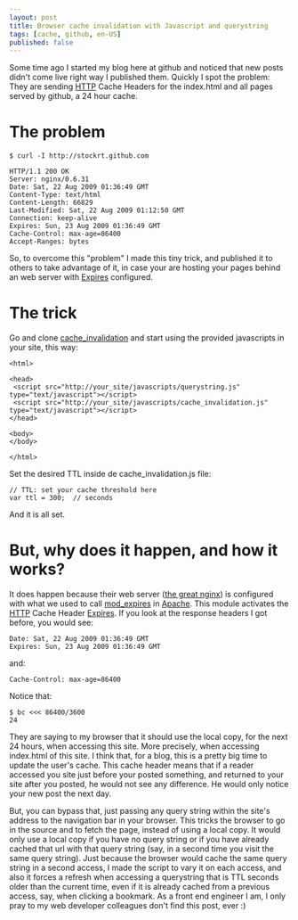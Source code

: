 ```yaml
---
layout: post
title: Browser cache invalidation with Javascript and querystring
tags: [cache, github, en-US]
published: false
---
```

Some time ago I started my blog here at github and noticed that new posts
didn't come live right way I published them.
Quickly I spot the problem: They are sending
[HTTP](http://www.w3.org/Protocols/rfc2616/rfc2616-sec14.html#sec14.21) Cache Headers for the
index.html and all pages served by github, a 24 hour cache.

# The problem

    $ curl -I http://stockrt.github.com

    HTTP/1.1 200 OK
    Server: nginx/0.6.31
    Date: Sat, 22 Aug 2009 01:36:49 GMT
    Content-Type: text/html
    Content-Length: 66829
    Last-Modified: Sat, 22 Aug 2009 01:12:50 GMT
    Connection: keep-alive
    Expires: Sun, 23 Aug 2009 01:36:49 GMT
    Cache-Control: max-age=86400
    Accept-Ranges: bytes

So, to overcome this "problem" I made this tiny trick, and published it to
others to take advantage of it, in case your are hosting your pages behind an
web server with
[Expires](http://www.w3.org/Protocols/rfc2616/rfc2616-sec14.html#sec14.21) configured.

# The trick
Go and clone
[cache_invalidation](http://github.com/stockrt/cache_invalidation) and start
using the provided javascripts in your site, this way:

    <html>

    <head>
     <script src="http://your_site/javascripts/querystring.js" type="text/javascript"></script>
     <script src="http://your_site/javascripts/cache_invalidation.js" type="text/javascript"></script>
    </head>

    <body>
    </body>

    </html>

Set the desired TTL inside de cache_invalidation.js file:

    // TTL: set your cache threshold here
    var ttl = 300;  // seconds

And it is all set.

# But, why does it happen, and how it works?

It does happen because their web server ([the great nginx](http://nginx.net/))
is configured with what we used to call
[mod_expires](http://httpd.apache.org/docs/2.2/mod/mod_expires.html) in [Apache](http://httpd.apache.org). This module
activates the
[HTTP](http://www.w3.org/Protocols/rfc2616/rfc2616-sec14.html#sec14.21) Cache Header
[Expires](http://www.w3.org/Protocols/rfc2616/rfc2616-sec14.html#sec14.21).
If you look at the response headers I got before, you would see:

    Date: Sat, 22 Aug 2009 01:36:49 GMT
    Expires: Sun, 23 Aug 2009 01:36:49 GMT

and:

    Cache-Control: max-age=86400

Notice that:

    $ bc <<< 86400/3600
    24

They are saying to my browser that it should use the local copy, for the next
24 hours, when accessing this site. More precisely, when accessing index.html
of this site.
I think that, for a blog, this is a pretty big time to update the user's cache.
This cache header means that if a reader accessed you site just before your
posted something, and returned to your site after you posted, he would not see
any difference. He would only notice your new post the next day.

But, you can bypass that, just passing any query string within the site's
address to the navigation bar in your browser.
This tricks the browser to go in the source and to fetch the page, instead of
using a local copy. It would only use a local copy if you have no query string
or if you have already cached that url with that query string (say, in a
second time you visit the same query string).
Just because the browser would cache the same query string in a second access,
I made the script to vary it on each access, and also it forces a refresh when
accessing a querystring that is TTL seconds older than the current time, even
if it is already cached from a previous access, say, when clicking a bookmark.
As a front end engineer I am, I only pray to my web developer colleagues don't
find this post, ever :)
